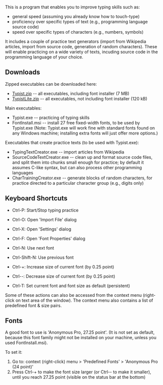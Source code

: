 This is a program that enables you to improve typing skills such as:

* general speed (assuming you already know how to touch-type)
* proficiency over specific types of text (e.g., programming language source code)
* speed over specific types of characters (e.g., numbers, symbols)

It includes a couple of practice text generators (import from Wikipedia articles, import from source code, generation of random characters). These will enable practicing on a wide variety of texts, incuding source code in the programming language of your choice.


Downloads
---------

Zipped executables can be downloaded here:

* [Typist.zip](http://dl.dropbox.com/u/14656944/Typist/Typist.zip) -- all executables, including font installer (7 MB)
* [TypistLite.zip](http://dl.dropbox.com/u/14656944/Typist/TypistLite.zip) -- all executables, not including font installer (120 kB)

Main executables:

* Typist.exe -- practicing of typing skills
* FontInstall.msi -- install 27 free fixed-width fonts, to be used by Typist.exe (Note: Typist.exe will work fine with standard fonts found on any Windows machine; installing extra fonts will just offer more options.)

Executables that create practice texts (to be used with Typist.exe):

* TypingTextCreator.exe -- import articles from Wikipedia
* SourceCodeTextCreator.exe -- clean up and format source code files, and split them into chunks small enough for practice; by default it assumes C-like syntax, but can also process other programming languages
* CharTrainingCreator.exe -- generate blocks of random characters, for practice directed to a particular character group (e.g., digits only)


Keyboard Shortcuts
------------------

* Ctrl-P: Start/Stop typing practice
* Ctrl-O: Open 'Import File' dialog
* Ctrl-X: Open 'Settings' dialog
* Ctrl-F: Open 'Font Properties' dialog

* Ctrl-N: Use next font
* Ctrl-Shift-N: Use previous font
* Ctrl-+: Increase size of current font (by 0.25 point)
* Ctrl--: Decrease size of current font (by 0.25 point)
* Ctrl-T: Set current font and font size as default (persistent)

Some of these actions can also be accessed from the context menu (right-click on text area of the window). The context menu also contains a list of predefined font & size pairs.


Fonts
-----

A good font to use is 'Anonymous Pro, 27.25 point'. (It is not set as default, because this font family might not be installed on your machine, unless you used FontInstall.msi).

To set it:

1. Go to: context (right-click) menu > 'Predefined Fonts' > 'Anonymous Pro (24 point)'
2. Press Ctrl-+ to make the font size larger (or Ctrl-- to make it smaller), until you reach 27.25 point (visible on the status bar at the bottom)
